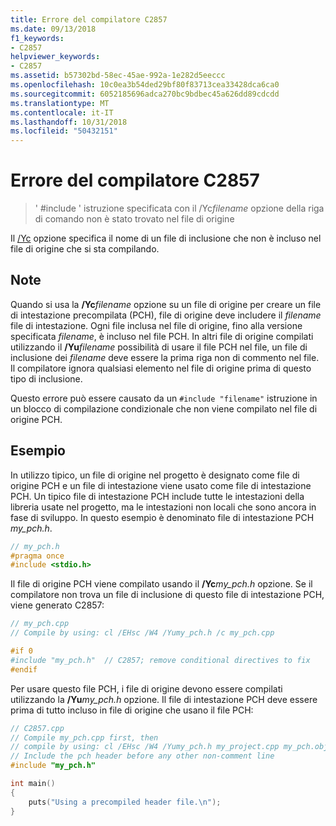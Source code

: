 ```yaml
---
title: Errore del compilatore C2857
ms.date: 09/13/2018
f1_keywords:
- C2857
helpviewer_keywords:
- C2857
ms.assetid: b57302bd-58ec-45ae-992a-1e282d5eeccc
ms.openlocfilehash: 10c0ea3b54ded29bf80f83713cea33428dca6ca0
ms.sourcegitcommit: 6052185696adca270bc9bdbec45a626dd89cdcdd
ms.translationtype: MT
ms.contentlocale: it-IT
ms.lasthandoff: 10/31/2018
ms.locfileid: "50432151"
---
```

# <a name="compiler-error-c2857"></a>Errore del compilatore C2857

> ' #include ' istruzione specificata con il /Yc*filename* opzione della riga di comando non è stato trovato nel file di origine

Il [/Yc](../../build/reference/yc-create-precompiled-header-file.md) opzione specifica il nome di un file di inclusione che non è incluso nel file di origine che si sta compilando.

## <a name="remarks"></a>Note

Quando si usa la **/Yc**<em>filename</em> opzione su un file di origine per creare un file di intestazione precompilata (PCH), file di origine deve includere il *filename* file di intestazione. Ogni file inclusa nel file di origine, fino alla versione specificata *filename*, è incluso nel file PCH. In altri file di origine compilati utilizzando il **/Yu**<em>filename</em> possibilità di usare il file PCH nel file, un file di inclusione dei *filename* deve essere la prima riga non di commento nel file. Il compilatore ignora qualsiasi elemento nel file di origine prima di questo tipo di inclusione.

Questo errore può essere causato da un `#include "filename"` istruzione in un blocco di compilazione condizionale che non viene compilato nel file di origine PCH.

## <a name="example"></a>Esempio

In utilizzo tipico, un file di origine nel progetto è designato come file di origine PCH e un file di intestazione viene usato come file di intestazione PCH. Un tipico file di intestazione PCH include tutte le intestazioni della libreria usate nel progetto, ma le intestazioni non locali che sono ancora in fase di sviluppo. In questo esempio è denominato file di intestazione PCH *my_pch.h*.

```cpp
// my_pch.h
#pragma once
#include <stdio.h>
```

Il file di origine PCH viene compilato usando il **/Yc**<em>my_pch.h</em> opzione. Se il compilatore non trova un file di inclusione di questo file di intestazione PCH, viene generato C2857:

```cpp
// my_pch.cpp
// Compile by using: cl /EHsc /W4 /Yumy_pch.h /c my_pch.cpp

#if 0
#include "my_pch.h"  // C2857; remove conditional directives to fix
#endif
```

Per usare questo file PCH, i file di origine devono essere compilati utilizzando la **/Yu**<em>my_pch.h</em> opzione. Il file di intestazione PCH deve essere prima di tutto incluso in file di origine che usano il file PCH:

```cpp
// C2857.cpp
// Compile my_pch.cpp first, then
// compile by using: cl /EHsc /W4 /Yumy_pch.h my_project.cpp my_pch.obj
// Include the pch header before any other non-comment line
#include "my_pch.h"

int main()
{
    puts("Using a precompiled header file.\n");
}
```